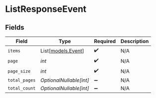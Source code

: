 # ListResponseEvent


## Fields

| Field                                    | Type                                     | Required                                 | Description                              |
| ---------------------------------------- | ---------------------------------------- | ---------------------------------------- | ---------------------------------------- |
| `items`                                  | List[[models.Event](../models/event.md)] | :heavy_check_mark:                       | N/A                                      |
| `page`                                   | *int*                                    | :heavy_check_mark:                       | N/A                                      |
| `page_size`                              | *int*                                    | :heavy_check_mark:                       | N/A                                      |
| `total_pages`                            | *OptionalNullable[int]*                  | :heavy_minus_sign:                       | N/A                                      |
| `total_count`                            | *OptionalNullable[int]*                  | :heavy_minus_sign:                       | N/A                                      |